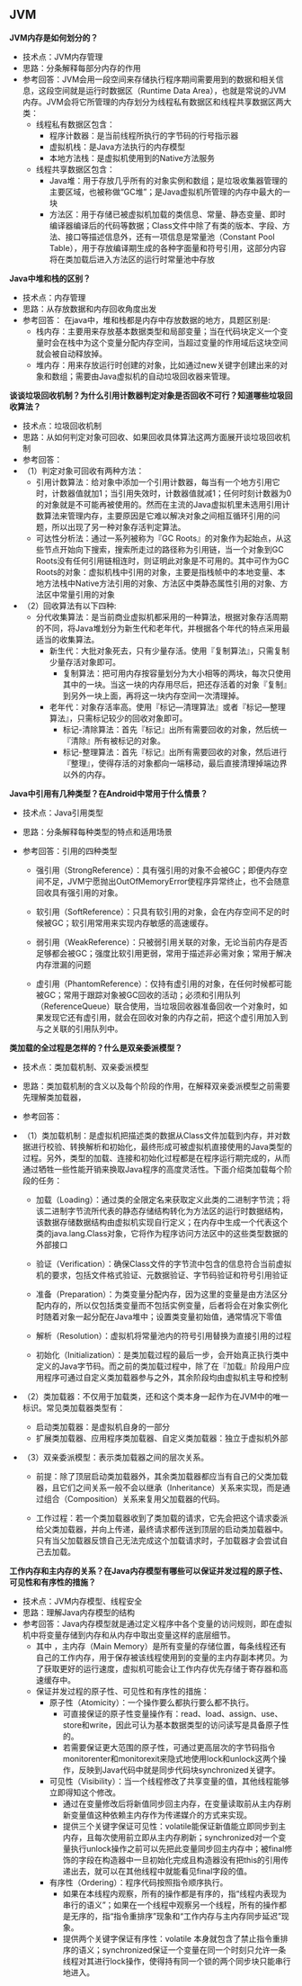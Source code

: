 ## JVM

**JVM内存是如何划分的？**

- 技术点：JVM内存管理
- 思路：分条解释每部分内存的作用
- 参考回答：JVM会用一段空间来存储执行程序期间需要用到的数据和相关信息，这段空间就是运行时数据区（Runtime Data Area），也就是常说的JVM内存。JVM会将它所管理的内存划分为线程私有数据区和线程共享数据区两大类：
	- 线程私有数据区包含：
		- 程序计数器：是当前线程所执行的字节码的行号指示器
		- 虚拟机栈：是Java方法执行的内存模型
		- 本地方法栈：是虚拟机使用到的Native方法服务
	- 线程共享数据区包含：
		- Java堆：用于存放几乎所有的对象实例和数组；是垃圾收集器管理的主要区域，也被称做“GC堆”；是Java虚拟机所管理的内存中最大的一块
		- 方法区：用于存储已被虚拟机加载的类信息、常量、静态变量、即时编译器编译后的代码等数据；Class文件中除了有类的版本、字段、方法、接口等描述信息外，还有一项信息是常量池（Constant Pool Table），用于存放编译期生成的各种字面量和符号引用，这部分内容将在类加载后进入方法区的运行时常量池中存放

**Java中堆和栈的区别？**

- 技术点：内存管理
- 思路：从存放数据和内存回收角度出发
- 参考回答： 在java中，堆和栈都是内存中存放数据的地方，具题区别是:
	- 栈内存：主要用来存放基本数据类型和局部变量；当在代码块定义一个变量时会在栈中为这个变量分配内存空间，当超过变量的作用域后这块空间就会被自动释放掉。
	- 堆内存：用来存放运行时创建的对象，比如通过new关键字创建出来的对象和数组；需要由Java虚拟机的自动垃圾回收器来管理。

**谈谈垃圾回收机制？为什么引用计数器判定对象是否回收不可行？知道哪些垃圾回收算法？**

- 技术点：垃圾回收机制
- 思路：从如何判定对象可回收、如果回收具体算法这两方面展开谈垃圾回收机制
- 参考回答：
- （1）判定对象可回收有两种方法：
	- 引用计数算法：给对象中添加一个引用计数器，每当有一个地方引用它时，计数器值就加1；当引用失效时，计数器值就减1；任何时刻计数器为0的对象就是不可能再被使用的。然而在主流的Java虚拟机里未选用引用计数算法来管理内存，主要原因是它难以解决对象之间相互循环引用的问题，所以出现了另一种对象存活判定算法。
	- 可达性分析法：通过一系列被称为『GC Roots』的对象作为起始点，从这些节点开始向下搜索，搜索所走过的路径称为引用链，当一个对象到GC Roots没有任何引用链相连时，则证明此对象是不可用的。其中可作为GC Roots的对象：虚拟机栈中引用的对象，主要是指栈帧中的本地变量、本地方法栈中Native方法引用的对象、方法区中类静态属性引用的对象、方法区中常量引用的对象
- （2）回收算法有以下四种:
	- 分代收集算法：是当前商业虚拟机都采用的一种算法，根据对象存活周期的不同，将Java堆划分为新生代和老年代，并根据各个年代的特点采用最适当的收集算法。
		- 新生代：大批对象死去，只有少量存活。使用『复制算法』，只需复制少量存活对象即可。
			- 复制算法：把可用内存按容量划分为大小相等的两块，每次只使用其中的一块。当这一块的内存用尽后，把还存活着的对象『复制』到另外一块上面，再将这一块内存空间一次清理掉。
		- 老年代：对象存活率高。使用『标记—清理算法』或者『标记—整理算法』，只需标记较少的回收对象即可。
			- 标记-清除算法：首先『标记』出所有需要回收的对象，然后统一『清除』所有被标记的对象。
			- 标记-整理算法：首先『标记』出所有需要回收的对象，然后进行『整理』，使得存活的对象都向一端移动，最后直接清理掉端边界以外的内存。
			
**Java中引用有几种类型？在Android中常用于什么情景？**

- 技术点：Java引用类型
- 思路：分条解释每种类型的特点和适用场景
- 参考回答：引用的四种类型

	- 强引用（StrongReference）：具有强引用的对象不会被GC；即便内存空间不足，JVM宁愿抛出OutOfMemoryError使程序异常终止，也不会随意回收具有强引用的对象。

	- 软引用（SoftReference）：只具有软引用的对象，会在内存空间不足的时候被GC；软引用常用来实现内存敏感的高速缓存。

	- 弱引用（WeakReference）：只被弱引用关联的对象，无论当前内存是否足够都会被GC；强度比软引用更弱，常用于描述非必需对象；常用于解决内存泄漏的问题

	- 虚引用（PhantomReference）：仅持有虚引用的对象，在任何时候都可能被GC；常用于跟踪对象被GC回收的活动；必须和引用队列 （ReferenceQueue）联合使用，当垃圾回收器准备回收一个对象时，如果发现它还有虚引用，就会在回收对象的内存之前，把这个虚引用加入到与之关联的引用队列中。

**类加载的全过程是怎样的？什么是双亲委派模型？**

- 技术点：类加载机制、双亲委派模型
- 思路：类加载机制的含义以及每个阶段的作用，在解释双亲委派模型之前需要先理解类加载器，

- 参考回答：
- （1）类加载机制：是虚拟机把描述类的数据从Class文件加载到内存，并对数据进行校验、转换解析和初始化，最终形成可被虚拟机直接使用的Java类型的过程。另外，类型的加载、连接和初始化过程都是在程序运行期完成的，从而通过牺牲一些性能开销来换取Java程序的高度灵活性。下面介绍类加载每个阶段的任务：


	- 加载（Loading）：通过类的全限定名来获取定义此类的二进制字节流；将该二进制字节流所代表的静态存储结构转化为方法区的运行时数据结构，该数据存储数据结构由虚拟机实现自行定义；在内存中生成一个代表这个类的java.lang.Class对象，它将作为程序访问方法区中的这些类型数据的外部接口

	- 验证（Verification）：确保Class文件的字节流中包含的信息符合当前虚拟机的要求，包括文件格式验证、元数据验证、字节码验证和符号引用验证

	- 准备（Preparation）：为类变量分配内存，因为这里的变量是由方法区分配内存的，所以仅包括类变量而不包括实例变量，后者将会在对象实例化时随着对象一起分配在Java堆中；设置类变量初始值，通常情况下零值

	- 解析（Resolution）：虚拟机将常量池内的符号引用替换为直接引用的过程

	- 初始化（Initialization）：是类加载过程的最后一步，会开始真正执行类中定义的Java字节码。而之前的类加载过程中，除了在『加载』阶段用户应用程序可通过自定义类加载器参与之外，其余阶段均由虚拟机主导和控制


- （2）类加载器：不仅用于加载类，还和这个类本身一起作为在JVM中的唯一标识。常见类加载器类型有：

	- 启动类加载器：是虚拟机自身的一部分
	- 扩展类加载器、应用程序类加载器、自定义类加载器：独立于虚拟机外部


- （3）双亲委派模型：表示类加载器之间的层次关系。

	- 前提：除了顶层启动类加载器外，其余类加载器都应当有自己的父类加载器，且它们之间关系一般不会以继承（Inheritance）关系来实现，而是通过组合（Composition）关系来复用父加载器的代码。

	- 工作过程：若一个类加载器收到了类加载的请求，它先会把这个请求委派给父类加载器，并向上传递，最终请求都传送到顶层的启动类加载器中。只有当父加载器反馈自己无法完成这个加载请求时，子加载器才会尝试自己去加载。

**工作内存和主内存的关系？在Java内存模型有哪些可以保证并发过程的原子性、可见性和有序性的措施？**

- 技术点：JVM内存模型、线程安全
- 思路：理解Java内存模型的结构
- 参考回答：Java内存模型就是通过定义程序中各个变量的访问规则，即在虚拟机中将变量存储到内存和从内存中取出变量这样的底层细节。
	- 其中 ，主内存（Main Memory）是所有变量的存储位置，每条线程还有自己的工作内存，用于保存被该线程使用到的变量的主内存副本拷贝。为了获取更好的运行速度，虚拟机可能会让工作内存优先存储于寄存器和高速缓存中。
	- 保证并发过程的原子性、可见性和有序性的措施：
		- 原子性（Atomicity）：一个操作要么都执行要么都不执行。
			- 可直接保证的原子性变量操作有：read、load、assign、use、store和write，因此可认为基本数据类型的访问读写是具备原子性的。
			- 若需要保证更大范围的原子性，可通过更高层次的字节码指令monitorenter和monitorexit来隐式地使用lock和unlock这两个操作，反映到Java代码中就是同步代码块synchronized关键字。
		- 可见性（Visibility）：当一个线程修改了共享变量的值，其他线程能够立即得知这个修改。
			- 通过在变量修改后将新值同步回主内存，在变量读取前从主内存刷新变量值这种依赖主内存作为传递媒介的方式来实现。
			- 提供三个关键字保证可见性：volatile能保证新值能立即同步到主内存，且每次使用前立即从主内存刷新；synchronized对一个变量执行unlock操作之前可以先把此变量同步回主内存中；被final修饰的字段在构造器中一旦初始化完成且构造器没有把this的引用传递出去，就可以在其他线程中就能看见final字段的值。
		- 有序性（Ordering）：程序代码按照指令顺序执行。
			- 如果在本线程内观察，所有的操作都是有序的，指“线程内表现为串行的语义”；如果在一个线程中观察另一个线程，所有的操作都是无序的，指“指令重排序”现象和“工作内存与主内存同步延迟”现象。
			- 提供两个关键字保证有序性：volatile 本身就包含了禁止指令重排序的语义；synchronized保证一个变量在同一个时刻只允许一条线程对其进行lock操作，使得持有同一个锁的两个同步块只能串行地进入。

